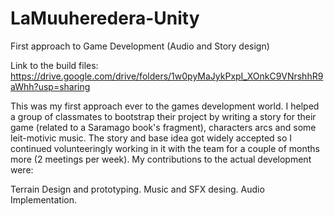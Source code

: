 # LaMuuheredera-Unity
First approach to Game Development (Audio and Story design)

Link to the build files: https://drive.google.com/drive/folders/1w0pyMaJykPxpI_XOnkC9VNrshhR9aWhh?usp=sharing

This was my first approach ever to the games development world. I helped a group of classmates to bootstrap their project by writing a story for their game (related to a Saramago book's fragment), characters arcs and some leit-motivic music. The story and base idea got widely accepted so I continued volunteeringly working in it with the team for a couple of months more (2 meetings per week). My contributions to the actual development were:

Terrain Design and prototyping.
Music and SFX desing.
Audio Implementation.
